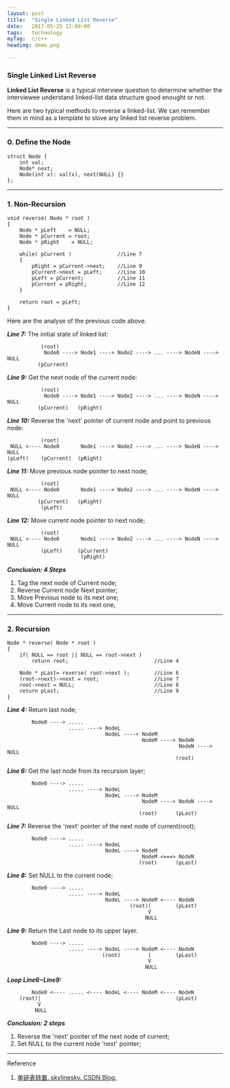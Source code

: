 ```yaml
---
layout: post
title:  "Single Linked List Reverse"
date:   2017-05-25 12:00:00
tags:   technology
myTag:  c/c++
headimg: demo.png

---
```


### Single Linked List Reverse

**Linked List Reverse** is a typical interview question to determine whether the interviewee understand linked-list data structure good enought or not. 

Here are two typical methods to reverse a linked-list. We can remember them in mind as a template to slove any linked list reverse problem.

---

### 0. Define the Node

    struct Node {
        int val;
        Node* next;
        Node(int x): val(x), next(NULL) {}
    };

---

### 1. Non-Recursion

    void reverse( Node * root )
    {
        Node * pLeft    = NULL;
        Node * pCurrent = root;
        Node * pRight    = NULL;

        while( pCurrent )               //Line 7
        {
            pRight = pCurrent->next;    //Line 9
            pCurrent->next = pLeft;     //Line 10
            pLeft = pCurrent;           //Line 11
            pCurrent = pRight;          //Line 12
        }

        return root = pLeft;
    }

Here are the analyse of the previous code above.

***Line 7:*** The initial state of linked list:

               (root)
                Node0 ----> Node1 ----> Node2 ----> ... ----> NodeN ----> NULL
              (pCurrent)

***Line 9:*** Get the next node of the current node:

               (root)
                Node0 ----> Node1 ----> Node2 ----> ... ----> NodeN ----> NULL
              (pCurrent)   (pRight)

***Line 10:*** Reverse the 'next' pointer of current node and point to previous node:

               (root)
     NULL <---- Node0       Node1 ----> Node2 ----> ... ----> NodeN ----> NULL
    (pLeft)    (pCurrent)  (pRight)

***Line 11:*** Move previous node pointer to next node;

               (root)
     NULL <---- Node0       Node1 ----> Node2 ----> ... ----> NodeN ----> NULL
              (pCurrent)   (pRight)
               (pLeft)

***Line 12:*** Move current node pointer to next node;

               (root)
     NULL <---- Node0       Node1 ----> Node2 ----> ... ----> NodeN ----> NULL
               (pLeft)     (pCurrent)
                            (pRight)
               
***Conclusion: 4 Steps***

1. Tag the next node of Current node;
2. Reverse Current node Next pointer;
3. Move Previous node to its next one;
4. Move Current node to its next one;

---

### 2. Recursion

    Node * reverse( Node * root )
    {
        if( NULL == root || NULL == root->next )
            return root;                            //Line 4

        Node * pLast= reverse( root->next );        //Line 6
        (root->next)->next = root;                  //Line 7
        root->next = NULL;                          //Line 8
        return pLast;                               //Line 9
    }

***Line 4:*** Return last node;

            Node0 ----> .....
                        ..... ----> NodeL 
                                    NodeL ----> NodeM
                                                NodeM ----> NodeN
                                                            NodeN ----> NULL
                                                           (root)

***Line 6:*** Get the last node from its recursion layer;

            Node0 ----> .....     
                        ..... ----> NodeL    
                                    NodeL ----> NodeM 
                                                NodeM ----> NodeN ----> NULL
                                               (root)      (pLast)

***Line 7:*** Reverse the 'next' pointer of the next node of current(root);
 
            Node0 ----> .....
                        ..... ----> NodeL    
                                    NodeL ----> NodeM
                                                NodeM <===> NodeN 
                                               (root)      (pLast)

***Line 8:*** Set NULL to the current node;

            Node0 ----> .....
                        ..... ----> NodeL             
                                    NodeL ----> NodeM <---- NodeN 
                                            (root)|        (pLast)
                                                  V
                                                 NULL

***Line 9:*** Return the Last node to its upper layer.

            Node0 ----> .....
                        ..... ----> NodeL ----> NodeM <---- NodeN 
                                   (root)         |        (pLast)
                                                  V
                                                 NULL

***Loop Line6~Line9:***
    
            Node0 <---- ..... <---- NodeL <---- NodeM <---- NodeN
        (root)|                                            (pLast)
              V    
             NULL

***Conclusion: 2 steps***

1. Reverse the 'next' pointer of the next node of current;
2. Set NULL to the current node 'next' pointer;

---

Reference 

1. [单链表转置. skylinesky. CSDN Blog.](http://blog.csdn.net/skylinesky/article/details/7606944)
